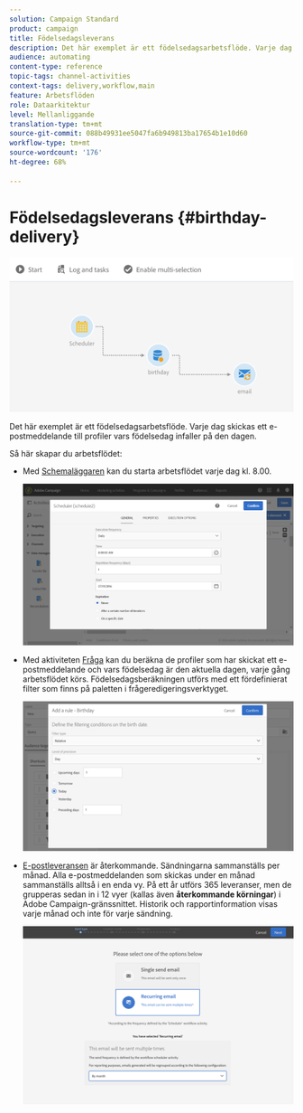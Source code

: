 ```yaml
---
solution: Campaign Standard
product: campaign
title: Födelsedagsleverans
description: Det här exemplet är ett födelsedagsarbetsflöde. Varje dag skickas ett e-postmeddelande till profiler vars födelsedag infaller på den dagen.
audience: automating
content-type: reference
topic-tags: channel-activities
context-tags: delivery,workflow,main
feature: Arbetsflöden
role: Dataarkitektur
level: Mellanliggande
translation-type: tm+mt
source-git-commit: 088b49931ee5047fa6b949813ba17654b1e10d60
workflow-type: tm+mt
source-wordcount: '176'
ht-degree: 68%

---
```



# Födelsedagsleverans {#birthday-delivery}

![](assets/wkf_delivery_example_1.png)

Det här exemplet är ett födelsedagsarbetsflöde. Varje dag skickas ett e-postmeddelande till profiler vars födelsedag infaller på den dagen.

Så här skapar du arbetsflödet:

* Med [Schemaläggaren](../../automating/using/scheduler.md) kan du starta arbetsflödet varje dag kl. 8.00.

   ![](assets/wkf_delivery_example_2.png)

* Med aktiviteten [Fråga](../../automating/using/query.md) kan du beräkna de profiler som har skickat ett e-postmeddelande och vars födelsedag är den aktuella dagen, varje gång arbetsflödet körs. Födelsedagsberäkningen utförs med ett fördefinierat filter som finns på paletten i frågeredigeringsverktyget.

   ![](assets/wkf_delivery_example_3.png)

* [E-postleveransen](../../automating/using/email-delivery.md) är återkommande. Sändningarna sammanställs per månad. Alla e-postmeddelanden som skickas under en månad sammanställs alltså i en enda vy. På ett år utförs 365 leveranser, men de grupperas sedan in i 12 vyer (kallas även **återkommande körningar**) i Adobe Campaign-gränssnittet. Historik och rapportinformation visas varje månad och inte för varje sändning.

   ![](assets/wkf_delivery_example_4.png)
